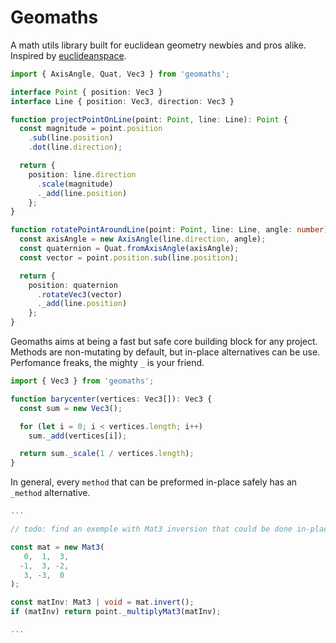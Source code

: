 # Geomaths

A math utils library built for euclidean geometry newbies and pros alike.
Inspired by [euclideanspace](https://www.euclideanspace.com/maths/geometry/index.html).

```typescript
import { AxisAngle, Quat, Vec3 } from 'geomaths';

interface Point { position: Vec3 }
interface Line { position: Vec3, direction: Vec3 }

function projectPointOnLine(point: Point, line: Line): Point {
  const magnitude = point.position
    .sub(line.position)
    .dot(line.direction);

  return {
    position: line.direction
      .scale(magnitude)
      ._add(line.position)
    };
}

function rotatePointAroundLine(point: Point, line: Line, angle: number): Point {
  const axisAngle = new AxisAngle(line.direction, angle);
  const quaternion = Quat.fromAxisAngle(axisAngle);
  const vector = point.position.sub(line.position);

  return {
    position: quaternion
      .rotateVec3(vector)
      ._add(line.position)
    };
}
```

Geomaths aims at being a fast but safe core building block for any project. Methods are non-mutating by default, but in-place alternatives can be use. Perfomance freaks, the mighty `_` is your friend.

```typescript
import { Vec3 } from 'geomaths';

function barycenter(vertices: Vec3[]): Vec3 {
  const sum = new Vec3();

  for (let i = 0; i < vertices.length; i++)
    sum._add(vertices[i]);

  return sum._scale(1 / vertices.length);
}
```

In general, every `method` that can be preformed in-place safely has an `_method` alternative.

```typescript
...

// todo: find an exemple with Mat3 inversion that could be done in-place to show that _invert() does not exists

const mat = new Mat3(
   0,  1,  3,
  -1,  3, -2,
   3, -3,  0
);

const matInv: Mat3 | void = mat.invert();
if (matInv) return point._multiplyMat3(matInv);

...
```